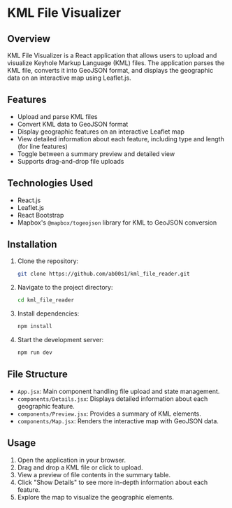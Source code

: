 # KML File Visualizer

## Overview
KML File Visualizer is a React application that allows users to upload and visualize Keyhole Markup Language (KML) files. The application parses the KML file, converts it into GeoJSON format, and displays the geographic data on an interactive map using Leaflet.js.

## Features
- Upload and parse KML files
- Convert KML data to GeoJSON format
- Display geographic features on an interactive Leaflet map
- View detailed information about each feature, including type and length (for line features)
- Toggle between a summary preview and detailed view
- Supports drag-and-drop file uploads

## Technologies Used
- React.js
- Leaflet.js
- React Bootstrap
- Mapbox's `@mapbox/togeojson` library for KML to GeoJSON conversion

## Installation

1. Clone the repository:
   ```sh
   git clone https://github.com/ab00s1/kml_file_reader.git
   ```
2. Navigate to the project directory:
   ```sh
   cd kml_file_reader
   ```
3. Install dependencies:
   ```sh
   npm install
   ```
4. Start the development server:
   ```sh
   npm run dev
   ```

## File Structure
- `App.jsx`: Main component handling file upload and state management.
- `components/Details.jsx`: Displays detailed information about each geographic feature.
- `components/Preview.jsx`: Provides a summary of KML elements.
- `components/Map.jsx`: Renders the interactive map with GeoJSON data.

## Usage
1. Open the application in your browser.
2. Drag and drop a KML file or click to upload.
3. View a preview of file contents in the summary table.
4. Click "Show Details" to see more in-depth information about each feature.
5. Explore the map to visualize the geographic elements.


